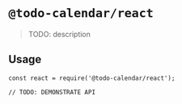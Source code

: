 # `@todo-calendar/react`

> TODO: description

## Usage

```
const react = require('@todo-calendar/react');

// TODO: DEMONSTRATE API
```
